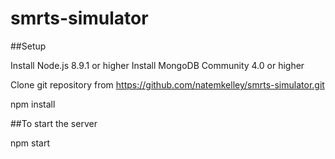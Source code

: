 # smrts-simulator

##Setup

Install Node.js 8.9.1 or higher
Install MongoDB Community 4.0 or higher

Clone git repository from https://github.com/natemkelley/smrts-simulator.git

npm install

##To start the server

npm start

